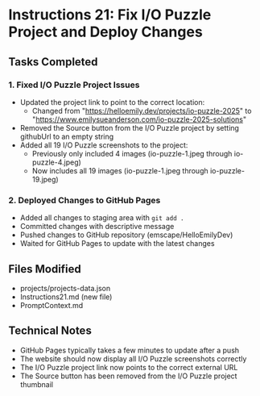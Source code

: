 # Instructions 21: Fix I/O Puzzle Project and Deploy Changes

## Tasks Completed

### 1. Fixed I/O Puzzle Project Issues
- Updated the project link to point to the correct location:
  - Changed from "https://helloemily.dev/projects/io-puzzle-2025" to "https://www.emilysueanderson.com/io-puzzle-2025-solutions"
- Removed the Source button from the I/O Puzzle project by setting githubUrl to an empty string
- Added all 19 I/O Puzzle screenshots to the project:
  - Previously only included 4 images (io-puzzle-1.jpeg through io-puzzle-4.jpeg)
  - Now includes all 19 images (io-puzzle-1.jpeg through io-puzzle-19.jpeg)

### 2. Deployed Changes to GitHub Pages
- Added all changes to staging area with `git add .`
- Committed changes with descriptive message
- Pushed changes to GitHub repository (emscape/HelloEmilyDev)
- Waited for GitHub Pages to update with the latest changes

## Files Modified
- projects/projects-data.json
- Instructions21.md (new file)
- PromptContext.md

## Technical Notes
- GitHub Pages typically takes a few minutes to update after a push
- The website should now display all I/O Puzzle screenshots correctly
- The I/O Puzzle project link now points to the correct external URL
- The Source button has been removed from the I/O Puzzle project thumbnail
